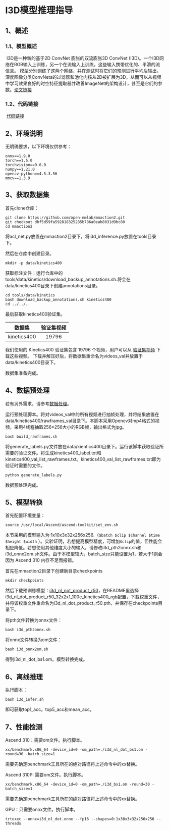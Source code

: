 # I3D模型推理指导

## 1、概述

### 1.1、模型概述

​		I3D是一种新的基于2D ConvNet 膨胀的双流膨胀3D ConvNet (I3D)。一个I3D网络在RGB输入上训练，另一个在流输入上训练，这些输入携带优化的、平滑的流信息。 模型分别训练了这两个网络，并在测试时将它们的预测进行平均后输出。深度图像分类ConvNets的过滤器和池化内核从2D被扩展为3D，从而可以从视频中学习效果良好的时空特征提取器并改善ImageNet的架构设计，甚至是它们的参数。[论文链接](https://openaccess.thecvf.com/content_cvpr_2017/html/Carreira_Quo_Vadis_Action_CVPR_2017_paper.html)

### 1.2、代码链接

​		[代码链接](https://github.com/open-mmlab/mmaction2)

## 2、环境说明

无明确要求，以下环境仅供参考：

```shell
onnx==1.9.0
torch==1.5.0
torchvision==0.6.0
numpy==1.21.0
opencv-python==4.5.3.56
mmcv==1.3.9
```

## 3、获取数据集

首先clone仓库：

```shell
git clone https://github.com/open-mmlab/mmaction2.git
git checkout dbf5d59fa592818325285b786a0eab8031d9bc80
cd mmaction2
```

将acl_net.py放置在mmaction2目录下，将i3d_inference.py放置在tools目录下。

然后在仓库中创建目录。

```shell
mkdir -p data/kinetics400
```

获取标注文件：运行仓库中的tools/data/kinetics/download_backup_annotations.sh.将会在data/kinetics400目录下创建annotations目录。

```shell
cd tools/data/kinetics
bash download_backup_annotations.sh kinetics400
cd ../../..
```

最后获取kinetics400验证集。

|   数据集    | 验证集视频 |
| :---------: | :--------: |
| kinetics400 |   19796    |

我们使用的 Kinetics400 验证集包含 19796 个视频，用户可以从 [验证集视频](https://mycuhk-my.sharepoint.com/:u:/g/personal/1155136485_link_cuhk_edu_hk/EbXw2WX94J1Hunyt3MWNDJUBz-nHvQYhO9pvKqm6g39PMA?e=a9QldB) 下载这些视频。
下载并解压好后，将数据集重命名为videos_val并放置于data/kinetics400目录下。

数据集准备完成。

## 4、数据预处理

若有另外需求，请参考[数据处理](docs_zh_CN/data_preparation.md)。

运行预处理脚本。将对videos_val中的所有视频进行抽帧处理，并将结果放置在data/kinetics400/rawframes_val目录下。本脚本采用Opencv对mp4格式的视频，采用4线程抽取256*256大小的RGB帧，输出格式为jpg。

```shell
bash build_rawframes.sh
```

将generate_labels.py文件放在data/kientics400目录下。运行该脚本获取验证所需要的验证文件。将生成kinetics400_label.txt和kinetics400_val_list_rawframes.txt。kinetics400_val_list_rawframes.txt即为验证时需要的文件。

```shell
python generate_labels.py
```

数据预处理完成。

## 5、模型转换

首先配置环境变量：

```shell
source /usr/local/Ascend/ascend-toolkit/set_env.sh
```

本节采用的模型输入为:1x10x3x32x256x256.（`$batch $clip $channel $time $height $width` ）。实验证明，若想提高模型精度，可增加`$clip`的值，但性能会相应降低。若想使用其他维度大小的输入，请修改i3d_pth2onnx.sh和i3d_onnx2om.sh文件。由于本模型较大，batch_size只能设置为1，若大于1则会因为 Ascend 310 内存不足而报错。

首先在mmaction2目录下创建新目录checkpoints

```shell
mkdir checkpoints
```

然后下载预训练模型：[i3d_nl_not_product_r50](https://github.com/open-mmlab/mmaction2/tree/master/configs/recognition/i3d)，在README里选择i3d_nl_dot_product_r50_32x2x1_100e_kinetics400_rgb配置，下载权重文件，并将该权重文件重命名为i3d_nl_dot_product_r50.pth，并保存在checkpoints目录下。

将pth文件转换为onnx文件：

```shell
bash i3d_pth2onnx.sh
```

将onnx文件转换为om文件：

```shell
bash i3d_onnx2om.sh
```

得到i3d_nl_dot_bs1.om。模型转换完成。

## 6、离线推理

执行脚本：

```shell
bash i3d_infer.sh
```

即可获取top1_acc，top5_acc和mean_acc。

## 7、性能检测

Ascend 310：需要om文件。执行脚本。

```shell
xx/benchmark.x86_64 -device_id=0 -om_path=./i3d_nl_dot_bs1.om -round=30 -batch_size=1
```

需要先确定benchmark工具所在的绝对路径将上述命令中的xx替换。


Ascend 310P: 需要om文件。执行脚本。

```shell
xx/benchmark.x86_64 -device_id=0 -om_path=./i3d_bs1.om -round=30 -batch_size=1
```
需要先确定benchmark工具所在的绝对路径将上述命令中的xx替换。

GPU：只需要onnx文件。执行脚本。

```shell
trtexec --onnx=i3d_nl_dot.onnx --fp16 --shapes=0:1x30x3x32x256x256 --threads
```

